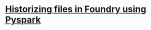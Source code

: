 # [Historizing files in Foundry using Pyspark](https://github.com/Kovaczso/Python/tree/main/Pyspark/Keeping%20history%20of%20Input%20files)
